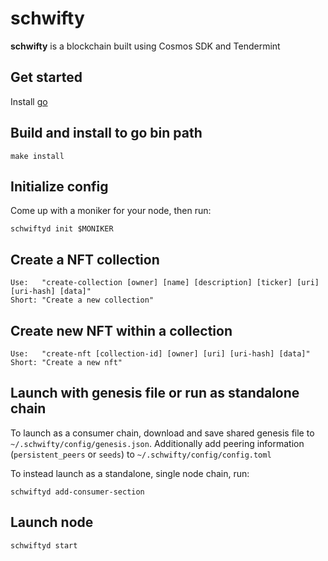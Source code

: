 # schwifty
**schwifty** is a blockchain built using Cosmos SDK and Tendermint

## Get started

Install [go](https://go.dev/dl/)

## Build and install to go bin path

```
make install
```

## Initialize config

Come up with a moniker for your node, then run:

```
schwiftyd init $MONIKER
```
 
## Create a NFT collection

```
Use:   "create-collection [owner] [name] [description] [ticker] [uri] [uri-hash] [data]"
Short: "Create a new collection"
```

## Create new NFT within a collection

```
Use:   "create-nft [collection-id] [owner] [uri] [uri-hash] [data]"
Short: "Create a new nft"
``` 
 
## Launch with genesis file or run as standalone chain

To launch as a consumer chain, download and save shared genesis file to `~/.schwifty/config/genesis.json`. Additionally add peering information (`persistent_peers` or `seeds`) to `~/.schwifty/config/config.toml`

To instead launch as a standalone, single node chain, run:

```
schwiftyd add-consumer-section
```

## Launch node

```
schwiftyd start
```
